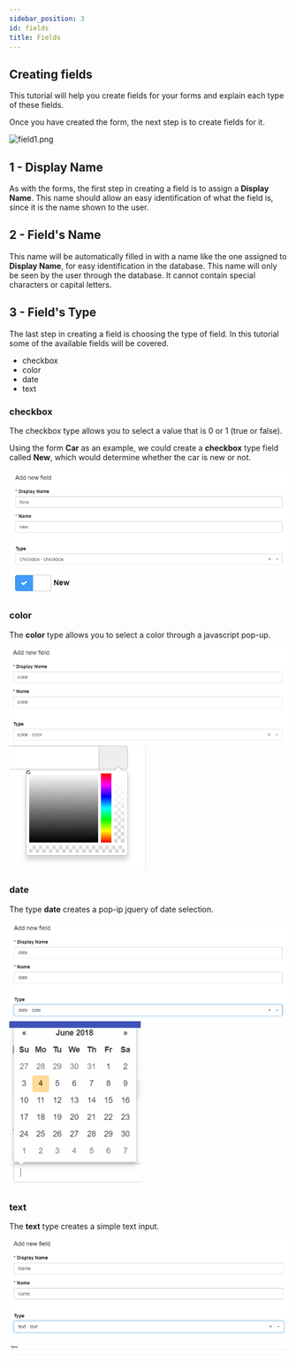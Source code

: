 ```yaml
---
sidebar_position: 3
id: fields
title: Fields
---
```


## Creating fields

This tutorial will help you create fields for your forms and explain each type of these fields.

Once you have created the form, the next step is to create fields for it.

![field1.png](/docs/assets/field1.png)    

## 1 - Display Name

As with the forms, the first step in creating a field is to assign a **Display Name**. This name should allow an easy identification of what the field is, since it is the name shown to the user.

## 2 - Field's Name
This name will be automatically filled in with a name like the one assigned to **Display Name**, for easy identification in the database. This name will only be seen by the user through the database. It cannot contain special characters or capital letters.

## 3 - Field's Type
The last step in creating a field is choosing the type of field. In this tutorial some of the available fields will be covered.

* checkbox
* color
* date
* text

### checkbox
The checkbox type allows you to select a value that is 0 or 1 (true or false).

Using the form **Car** as an example, we could create a **checkbox** type field called **New**, which would determine whether the car is new or not.

![field2.png](/docs/assets/field2.png)  ![field3.png](/docs/assets/field3.png)   

### color
The **color** type allows you to select a color through a javascript pop-up.

![field4.png](/docs/assets/field4.png)  ![campos5.png](/docs/assets/campos5.png)

### date
The type **date** creates a pop-ip jquery of date selection.

![field6.png](/docs/assets/field6.png)  ![campos7.png](/docs/assets/campos7.png)

### text
The **text** type creates a simple text input.

![field8.png](/docs/assets/field8.png)

![field9.png](/docs/assets/field9.png) 
